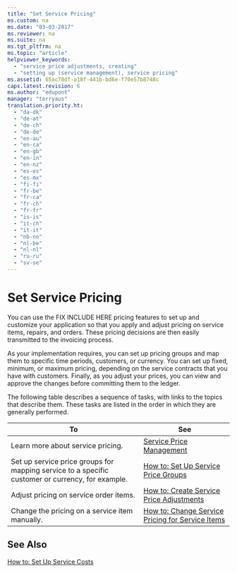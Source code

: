 ```yaml
---
title: "Set Service Pricing"
ms.custom: na
ms.date: "03-03-2017"
ms.reviewer: na
ms.suite: na
ms.tgt_pltfrm: na
ms.topic: "article"
helpviewer_keywords: 
  - "service price adjustments, creating"
  - "setting up (service management), service pricing"
ms.assetid: 65ac70df-a18f-441b-bd6e-f70e57b8748c
caps.latest.revision: 6
ms.author: "edupont"
manager: "terryaus"
translation.priority.ht: 
  - "da-dk"
  - "de-at"
  - "de-ch"
  - "de-de"
  - "en-au"
  - "en-ca"
  - "en-gb"
  - "en-in"
  - "en-nz"
  - "es-es"
  - "es-mx"
  - "fi-fi"
  - "fr-be"
  - "fr-ca"
  - "fr-ch"
  - "fr-fr"
  - "is-is"
  - "it-ch"
  - "it-it"
  - "nb-no"
  - "nl-be"
  - "nl-nl"
  - "ru-ru"
  - "sv-se"
---
```

# Set Service Pricing
You can use the FIX INCLUDE HERE<!--[!INCLUDE[navnow](../ApplicationDesign/includes/navnow_md.md)] --> pricing features to set up and customize your application so that you apply and adjust pricing on service items, repairs, and orders. These pricing decisions are then easily transmitted to the invoicing process.  
  
 As your implementation requires, you can set up pricing groups and map them to specific time periods, customers, or currency. You can set up fixed, minimum, or maximum pricing, depending on the service contracts that you have with customers. Finally, as you adjust your prices, you can view and approve the changes before committing them to the ledger.  
  
 The following table describes a sequence of tasks, with links to the topics that describe them. These tasks are listed in the order in which they are generally performed.  
  
|**To**|**See**|  
|------------|-------------|  
|Learn more about service pricing.|[Service Price Management](../Service/service-price-management.md)|  
|Set up service price groups for mapping service to a specific customer or currency, for example.|[How to: Set Up Service Price Groups](../Service/how-to-set-up-service-price-groups.md)|  
|Adjust pricing on service order items.|[How to: Create Service Price Adjustments](../Service/how-to-create-service-price-adjustments.md)|  
|Change the pricing on a service item manually.|[How to: Change Service Pricing for Service Items](../Service/how-to-change-service-pricing-for-service-items.md)|  
  
## See Also  
 [How to: Set Up Service Costs](../Service/how-to-set-up-service-costs.md)